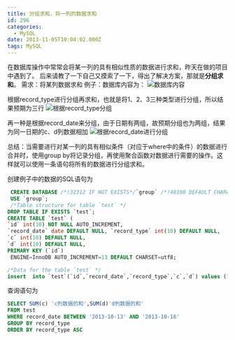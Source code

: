 ```yaml
---
title: 分组求和，将一列的数据求和
id: 296
categories:
  - MySQL
date: 2013-11-05T10:04:02.000Z
tags: MySQL
---
```


在数据库操作中常常会将某一列的具有相似性质的数据进行求和，昨天在做的项目中遇到了。 后来请教了一下自己又摸索了一下，得出了解决方案，那就是**分组求和**。 需求：将某列数据求和 例子：数据库内容为： ![数据库内容](//blog.jayxhj.com/images/mysql-group-all-records.png)

根据record_type进行分组再求和，也就是将1、2、3三种类型进行分组，所以结果预期为三行 ![根据record_type分组](//blog.jayxhj.com/images/mysql-group-by-record-type.png)

再一种是根据record_date来分组，由于日期有两组，故预期分组也为两组，结果为同一日期的c、d列数据相加 ![根据record_date进行分组](//blog.jayxhj.com/images/mysql-group-by-record-date.png)

总结：当需要进行对某一列的具有相似条件（对应于where中的条件）的数据进行合并时，使用group by将记录分组，再使用聚合函数对数据进行需要的操作。这样就可以使用一条语句将所有的数据进行分组求和。

创建例子中的数据的SQL语句为

```sql
 CREATE DATABASE /*!32312 IF NOT EXISTS*/`group` /*!40100 DEFAULT CHARACTER SET utf8 */;
 USE `group`;
 /*Table structure for table `test` */
DROP TABLE IF EXISTS `test`;
CREATE TABLE `test` (
`id` int(10) NOT NULL AUTO_INCREMENT,
`record_date` date DEFAULT NULL, `record_type` int(10) DEFAULT NULL,
`c` int(10) DEFAULT NULL,
`d` int(10) DEFAULT NULL,
PRIMARY KEY (`id`)
 ENGINE=InnoDB AUTO_INCREMENT=13 DEFAULT CHARSET=utf8;

/*Data for the table `test` */
insert  into `test`(`id`,`record_date`,`record_type`,`c`,`d`) values (1,'2013-10-14',1,1000,10000),(2,'2013-10-15',1,2000,20000),(3,'2013-10-14',2,3000,30000),(4,'2013-10-15',2,4000,40000),(5,'2013-10-14',3,5000,50000);
```

查询语句为

```sql
SELECT SUM(c) 'c列数据的和',SUM(d)'d列数据的和'
FROM test
WHERE record_date BETWEEN '2013-10-13' AND '2013-10-16'    
GROUP BY record_type
ORDER BY record_type ASC
```
